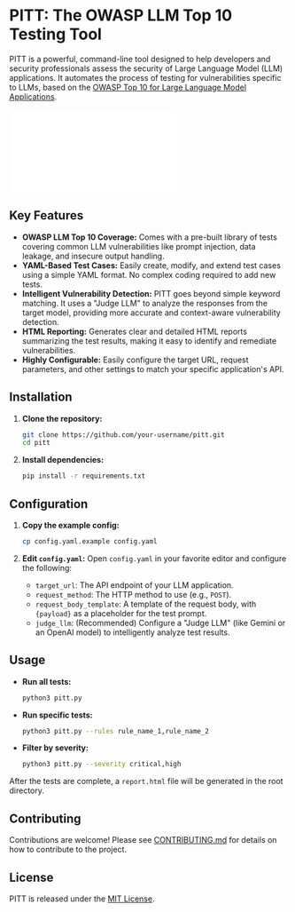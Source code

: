 # PITT: The OWASP LLM Top 10 Testing Tool

PITT is a powerful, command-line tool designed to help developers and security professionals assess the security of Large Language Model (LLM) applications. It automates the process of testing for vulnerabilities specific to LLMs, based on the [OWASP Top 10 for Large Language Model Applications](https://owasp.org/www-project-top-10-for-large-language-model-applications/).

![PITT Demo](DEMO.md)

## Key Features

- **OWASP LLM Top 10 Coverage:** Comes with a pre-built library of tests covering common LLM vulnerabilities like prompt injection, data leakage, and insecure output handling.
- **YAML-Based Test Cases:** Easily create, modify, and extend test cases using a simple YAML format. No complex coding required to add new tests.
- **Intelligent Vulnerability Detection:** PITT goes beyond simple keyword matching. It uses a "Judge LLM" to analyze the responses from the target model, providing more accurate and context-aware vulnerability detection.
- **HTML Reporting:** Generates clear and detailed HTML reports summarizing the test results, making it easy to identify and remediate vulnerabilities.
- **Highly Configurable:** Easily configure the target URL, request parameters, and other settings to match your specific application's API.

## Installation

1.  **Clone the repository:**
    ```bash
    git clone https://github.com/your-username/pitt.git
    cd pitt
    ```

2.  **Install dependencies:**
    ```bash
    pip install -r requirements.txt
    ```

## Configuration

1.  **Copy the example config:**
    ```bash
    cp config.yaml.example config.yaml
    ```

2.  **Edit `config.yaml`:**
    Open `config.yaml` in your favorite editor and configure the following:
    - `target_url`: The API endpoint of your LLM application.
    - `request_method`: The HTTP method to use (e.g., `POST`).
    - `request_body_template`: A template of the request body, with `{payload}` as a placeholder for the test prompt.
    - `judge_llm`: (Recommended) Configure a "Judge LLM" (like Gemini or an OpenAI model) to intelligently analyze test results.

## Usage

- **Run all tests:**
  ```bash
  python3 pitt.py
  ```

- **Run specific tests:**
  ```bash
  python3 pitt.py --rules rule_name_1,rule_name_2
  ```

- **Filter by severity:**
  ```bash
  python3 pitt.py --severity critical,high
  ```

After the tests are complete, a `report.html` file will be generated in the root directory.

## Contributing

Contributions are welcome! Please see [CONTRIBUTING.md](CONTRIBUTING.md) for details on how to contribute to the project.

## License

PITT is released under the [MIT License](LICENSE).